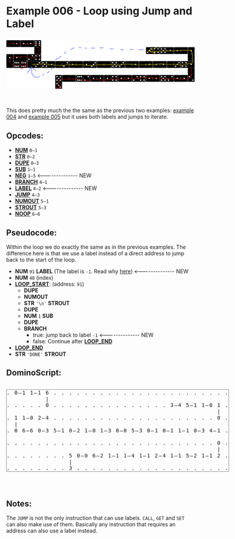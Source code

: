 Example 006 - Loop using Jump and Label
=======================================

<img style="margin: 0.5rem 0 2rem;" src="../docs/example-006-flow.png" alt="Dominos" width="700">

This does pretty much the the same as the previous two examples: [example 004](004_loop_simple.md) and [example 005](005_loop_using_jump.md) but it uses both labels and jumps to iterate.

## Opcodes:
- [**NUM**](../readme.md#num) `0—1`
- [**STR**](../readme.md#str) `0—2`
- [**DUPE**](../readme.md#dupe) `0—3`
- [**SUB**](../readme.md#sub) `1—1`
- [**NEG**](../readme.md#neg) `1—5` <-------------- NEW
- [**BRANCH**](../readme.md#branch) `4—1`
- [**LABEL**](../readme.md#label) `4—2` <-------------- NEW
- [**JUMP**](../readme.md#jump) `4—3`
- [**NUMOUT**](../readme.md#numout) `5—1`
- [**STROUT**](../readme.md#strout) `5—3`
- [**NOOP**](../readme.md#noop) `6—6`

## Pseudocode:
Within the loop we do exactly the same as in the previous examples. The difference here is that we use a label instead of a direct address to jump back to the start of the loop.

- **NUM** `91` **LABEL** (The label is `-1`. Read why [here](../readme.md#labels)) <-------------- NEW
- **NUM** `48` (index)
- **<ins>LOOP_START</ins>**: (address: `91`)
  - **DUPE**
  - **NUMOUT**
  - **STR** `'\n'` **STROUT**
  - **DUPE**
  - **NUM** `1` **SUB**
  - **DUPE**
  - **BRANCH**
    - true: jump back to label `-1` <-------------- NEW
    - false: Continue after **<ins>LOOP_END</ins>**
- **<ins>LOOP_END</ins>**
- **STR** `'DONE'` **STROUT**


## DominoScript:

<pre class="ds">
. 0—1 1—1 6 . . . . . . . . . . . . . . . . . . . . . . .
          |                                              
. . . . . 0 . . . . . . . . . . . . . . . 3—4 5—1 1—0 1 .
                                                      |  
. 1 1—0 2—4 . . . . . . . . . . . . . . . . . . . . . 0 .
  |                                                      
. 0 6—6 0—3 5—1 0—2 1—0 1—3 0—0 5—3 0—1 0—1 1—1 0—3 4—1 .
                                                         
. . . . . . . . . . . . . . . . . . . . . . . . . . . 0 .
                                                      |  
. . . . . . . . 5 0—0 6—2 1—1 1—4 1—1 2—4 1—1 5—2 1—1 2 .
                |                                        
. . . . . . . . 3 . . . . . . . . . . . . . . . . . . . .
</pre>

## Notes:

The `JUMP` is not the only instruction that can use labels. `CALL`, `GET` and `SET` can also make use of them. Basically any instruction that requires an address can also use a label instead.



<style>
  .ds {position: relative;line-height: 1.2;letter-spacing: 2px;border: 1px solid gray;margin-bottom: 2.5rem;display: inline-block;}
</style>
